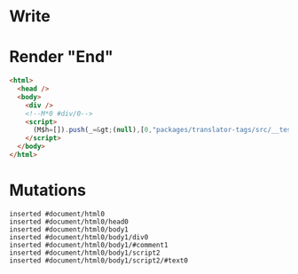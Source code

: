 # Write
  <div></div><!M*0 #div/0><script>(M$h=[]).push(_=>(null),[0,"packages/translator-tags/src/__tests__/fixtures/native-tag-ref-effect/template.marko_0",])</script>


# Render "End"
```html
<html>
  <head />
  <body>
    <div />
    <!--M*0 #div/0-->
    <script>
      (M$h=[]).push(_=&gt;(null),[0,"packages/translator-tags/src/__tests__/fixtures/native-tag-ref-effect/template.marko_0",])
    </script>
  </body>
</html>
```

# Mutations
```
inserted #document/html0
inserted #document/html0/head0
inserted #document/html0/body1
inserted #document/html0/body1/div0
inserted #document/html0/body1/#comment1
inserted #document/html0/body1/script2
inserted #document/html0/body1/script2/#text0
```